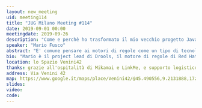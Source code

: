 ```yaml
---
layout: new_meeting
uid: meeting114
title: "JUG Milano Meeting #114"
date: 2019-09-01 00:00
meetingdate: 2019-09-26
description: "Come e perchè ho trasformato il mio vecchio progetto Java in un componente per un'architettura serverless"
speaker: "Mario Fusco"
abstract: "E' comune pensare ai motori di regole come un tipo di tecnologia impiegata principalmente in vecchi ed ingombranti prodotti software di livello enterprise. Ad ogni modo ciò non è necessariamente vero. Semplicemente un motore di regole è un componente software che consente di separare le logiche di dominio specifiche del business dalle parti applicative e architetturali. In quanto project lead di Drools, il motore di regole di Red Hat, il mio scopo era modernizzare il mio progetto e renderlo più adatto ad essere utilizzato nel cloud ed in ambienti serverless. In questo talk cercherò di illustrare come perseguire quest'obiettivo attraverso tecnologie come GraalVM e Quarkus. In particolare mostrerò con use case pratici presi direttamente dall'esperienza che ho fatto durante questa migrazione, cosa sia stato necessario cambiare in una code base che faceva un largo uso di reflection e class loading dinamico per renderla compatibile con i vincoli imposti da GraalVM e in che modo ho utilizzato Quarkus per trasfromare Drools in un servizio utilizzabile con una semplice chiamata REST."
bio: "Mario è il project lead di Drools, il motore di regole di Red Hat. E' anche un Java Champion, uno dei coordinatori del JUG di Milano, uno speaker seriale e il co-autore di 'Modern Java in Action' pubblicato da Manning."
location: lo Spazio Venini42
thanks: grazie all'ospitalità di Mikamai e LinkMe, e supporto logistico di Credimi
address: Via Venini 42
map: https://www.google.it/maps/place/Venini42/@45.490556,9.2131888,17z/data=!3m1!4b1!4m5!3m4!1s0x4786c6de20e6362f:0xc95afb6f555f4ed6!8m2!3d45.490556!4d9.2153775
slides: 
video:
code:  
---
```

